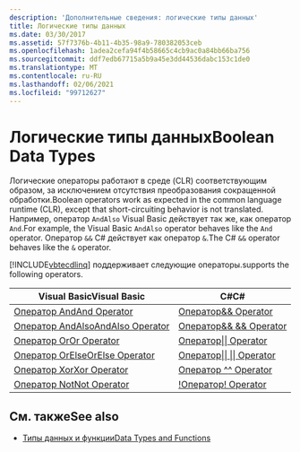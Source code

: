 ```yaml
---
description: 'Дополнительные сведения: логические типы данных'
title: Логические типы данных
ms.date: 03/30/2017
ms.assetid: 57f7376b-4b11-4b35-98a9-780382053ceb
ms.openlocfilehash: 1adea2cefa94f4b58665c4cb9ac0a84bb66ba756
ms.sourcegitcommit: ddf7edb67715a5b9a45e3dd44536dabc153c1de0
ms.translationtype: MT
ms.contentlocale: ru-RU
ms.lasthandoff: 02/06/2021
ms.locfileid: "99712627"
---
```

# <a name="boolean-data-types"></a><span data-ttu-id="0d388-103">Логические типы данных</span><span class="sxs-lookup"><span data-stu-id="0d388-103">Boolean Data Types</span></span>

<span data-ttu-id="0d388-104">Логические операторы работают в среде (CLR) соответствующим образом, за исключением отсутствия преобразования сокращенной обработки.</span><span class="sxs-lookup"><span data-stu-id="0d388-104">Boolean operators work as expected in the common language runtime (CLR), except that short-circuiting behavior is not translated.</span></span> <span data-ttu-id="0d388-105">Например, оператор `AndAlso` Visual Basic действует так же, как оператор `And`.</span><span class="sxs-lookup"><span data-stu-id="0d388-105">For example, the Visual Basic `AndAlso` operator behaves like the `And` operator.</span></span> <span data-ttu-id="0d388-106">Оператор `&&` C# действует как оператор `&`.</span><span class="sxs-lookup"><span data-stu-id="0d388-106">The C# `&&` operator behaves like the `&` operator.</span></span>  
  
 [!INCLUDE[vbtecdlinq](../../../../../../includes/vbtecdlinq-md.md)] <span data-ttu-id="0d388-107">поддерживает следующие операторы.</span><span class="sxs-lookup"><span data-stu-id="0d388-107">supports the following operators.</span></span>  
  
|<span data-ttu-id="0d388-108">Visual Basic</span><span class="sxs-lookup"><span data-stu-id="0d388-108">Visual Basic</span></span>|<span data-ttu-id="0d388-109">C#</span><span class="sxs-lookup"><span data-stu-id="0d388-109">C#</span></span>|  
|------------------|---------|  
|[<span data-ttu-id="0d388-110">Оператор And</span><span class="sxs-lookup"><span data-stu-id="0d388-110">And Operator</span></span>](../../../../../visual-basic/language-reference/operators/and-operator.md)|[<span data-ttu-id="0d388-111"> Оператор&</span><span class="sxs-lookup"><span data-stu-id="0d388-111">& Operator</span></span>](../../../../../csharp/language-reference/operators/boolean-logical-operators.md#logical-and-operator-)|  
|[<span data-ttu-id="0d388-112">Оператор AndAlso</span><span class="sxs-lookup"><span data-stu-id="0d388-112">AndAlso Operator</span></span>](../../../../../visual-basic/language-reference/operators/andalso-operator.md)|[<span data-ttu-id="0d388-113"> Оператор&& </span><span class="sxs-lookup"><span data-stu-id="0d388-113">&& Operator</span></span>](../../../../../csharp/language-reference/operators/boolean-logical-operators.md#conditional-logical-and-operator-)|  
|[<span data-ttu-id="0d388-114">Оператор Or</span><span class="sxs-lookup"><span data-stu-id="0d388-114">Or Operator</span></span>](../../../../../visual-basic/language-reference/operators/or-operator.md)|[<span data-ttu-id="0d388-115"> Оператор&#124;</span><span class="sxs-lookup"><span data-stu-id="0d388-115">&#124; Operator</span></span>](../../../../../csharp/language-reference/operators/boolean-logical-operators.md#logical-or-operator-)|  
|[<span data-ttu-id="0d388-116">Оператор OrElse</span><span class="sxs-lookup"><span data-stu-id="0d388-116">OrElse Operator</span></span>](../../../../../visual-basic/language-reference/operators/orelse-operator.md)|[<span data-ttu-id="0d388-117"> Оператор&#124;&#124; </span><span class="sxs-lookup"><span data-stu-id="0d388-117">&#124;&#124; Operator</span></span>](../../../../../csharp/language-reference/operators/boolean-logical-operators.md#conditional-logical-or-operator-)|  
|[<span data-ttu-id="0d388-118">Оператор Xor</span><span class="sxs-lookup"><span data-stu-id="0d388-118">Xor Operator</span></span>](../../../../../visual-basic/language-reference/operators/xor-operator.md)|[<span data-ttu-id="0d388-119">Оператор ^</span><span class="sxs-lookup"><span data-stu-id="0d388-119">^ Operator</span></span>](../../../../../csharp/language-reference/operators/boolean-logical-operators.md#logical-exclusive-or-operator-)|  
|[<span data-ttu-id="0d388-120">Оператор Not</span><span class="sxs-lookup"><span data-stu-id="0d388-120">Not Operator</span></span>](../../../../../visual-basic/language-reference/operators/not-operator.md)|[<span data-ttu-id="0d388-121">\!Оператор</span><span class="sxs-lookup"><span data-stu-id="0d388-121">\! Operator</span></span>](../../../../../csharp/language-reference/operators/boolean-logical-operators.md#logical-negation-operator-)|  
  
## <a name="see-also"></a><span data-ttu-id="0d388-122">См. также</span><span class="sxs-lookup"><span data-stu-id="0d388-122">See also</span></span>

- [<span data-ttu-id="0d388-123">Типы данных и функции</span><span class="sxs-lookup"><span data-stu-id="0d388-123">Data Types and Functions</span></span>](data-types-and-functions.md)
